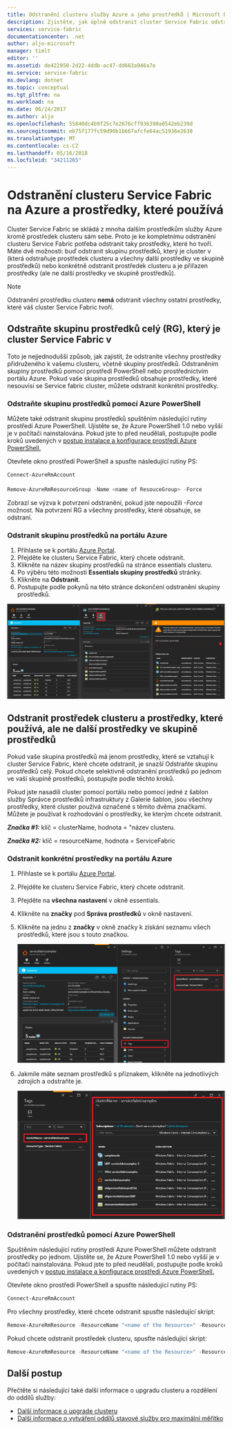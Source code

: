 ```yaml
---
title: Odstranění clusteru služby Azure a jeho prostředků | Microsoft Docs
description: Zjistěte, jak úplně odstranit cluster Service Fabric odstranění skupiny prostředků obsahující cluster nebo selektivně odstraněním prostředky.
services: service-fabric
documentationcenter: .net
author: aljo-microsoft
manager: timlt
editor: ''
ms.assetid: de422950-2d22-4ddb-ac47-dd663a946a7e
ms.service: service-fabric
ms.devlang: dotnet
ms.topic: conceptual
ms.tgt_pltfrm: na
ms.workload: na
ms.date: 06/24/2017
ms.author: aljo
ms.openlocfilehash: 55840dc4b9f25c7e2676cff936390a0542eb239d
ms.sourcegitcommit: eb75f177fc59d90b1b667afcfe64ac51936e2638
ms.translationtype: MT
ms.contentlocale: cs-CZ
ms.lasthandoff: 05/16/2018
ms.locfileid: "34211265"
---
```

# <a name="delete-a-service-fabric-cluster-on-azure-and-the-resources-it-uses"></a>Odstranění clusteru Service Fabric na Azure a prostředky, které používá
Cluster Service Fabric se skládá z mnoha dalším prostředkům služby Azure kromě prostředek clusteru sám sebe. Proto je ke kompletnímu odstranění clusteru Service Fabric potřeba odstranit taky prostředky, které ho tvoří.
Máte dvě možnosti: buď odstranit skupinu prostředků, který je cluster v (která odstraňuje prostředek clusteru a všechny další prostředky ve skupině prostředků) nebo konkrétně odstranit prostředek clusteru a je přiřazen prostředky (ale ne další prostředky ve skupině prostředků).

> [!NOTE]
> Odstranění prostředku clusteru **nemá** odstranit všechny ostatní prostředky, které váš cluster Service Fabric tvoří.
> 
> 

## <a name="delete-the-entire-resource-group-rg-that-the-service-fabric-cluster-is-in"></a>Odstraňte skupinu prostředků celý (RG), který je cluster Service Fabric v
Toto je nejjednodušší způsob, jak zajistit, že odstraníte všechny prostředky přidruženého k vašemu clusteru, včetně skupiny prostředků. Odstraněním skupiny prostředků pomocí prostředí PowerShell nebo prostřednictvím portálu Azure. Pokud vaše skupina prostředků obsahuje prostředky, které nesouvisí se Service fabric cluster, můžete odstranit konkrétní prostředky.

### <a name="delete-the-resource-group-using-azure-powershell"></a>Odstraňte skupinu prostředků pomocí Azure PowerShell
Můžete také odstranit skupinu prostředků spuštěním následující rutiny prostředí Azure PowerShell. Ujistěte se, že Azure PowerShell 1.0 nebo vyšší je v počítači nainstalována. Pokud jste to před neudělali, postupujte podle kroků uvedených v [postup instalace a konfigurace prostředí Azure PowerShell.](/powershell/azure/overview)

Otevřete okno prostředí PowerShell a spusťte následující rutiny PS:

```powershell
Connect-AzureRmAccount

Remove-AzureRmResourceGroup -Name <name of ResouceGroup> -Force
```

Zobrazí se výzva k potvrzení odstranění, pokud jste nepoužili *-Force* možnost. Na potvrzení RG a všechny prostředky, které obsahuje, se odstraní.

### <a name="delete-a-resource-group-in-the-azure-portal"></a>Odstranit skupinu prostředků na portálu Azure
1. Přihlaste se k portálu [Azure Portal](https://portal.azure.com).
2. Přejděte ke clusteru Service Fabric, který chcete odstranit.
3. Klikněte na název skupiny prostředků na stránce essentials clusteru.
4. Po výběru této možnosti **Essentials skupiny prostředků** stránky.
5. Klikněte na **Odstranit**.
6. Postupujte podle pokynů na této stránce dokončení odstranění skupiny prostředků.

![Odstranění skupiny prostředků][ResourceGroupDelete]

## <a name="delete-the-cluster-resource-and-the-resources-it-uses-but-not-other-resources-in-the-resource-group"></a>Odstranit prostředek clusteru a prostředky, které používá, ale ne další prostředky ve skupině prostředků
Pokud vaše skupina prostředků má jenom prostředky, které se vztahují k cluster Service Fabric, které chcete odstranit, je snazší Odstraňte skupinu prostředků celý. Pokud chcete selektivně odstranění prostředků po jednom ve vaší skupině prostředků, postupujte podle těchto kroků.

Pokud jste nasadili cluster pomocí portálu nebo pomocí jedné z šablon služby Správce prostředků infrastruktury z Galerie šablon, jsou všechny prostředky, které cluster používá označené s těmito dvěma značkami. Můžete je používat k rozhodování o prostředky, ke kterým chcete odstranit.

***Značka #1:*** klíč = clusterName, hodnota = "název clusteru.

***Značka #2:*** klíč = resourceName, hodnota = ServiceFabric

### <a name="delete-specific-resources-in-the-azure-portal"></a>Odstranit konkrétní prostředky na portálu Azure
1. Přihlaste se k portálu [Azure Portal](https://portal.azure.com).
2. Přejděte ke clusteru Service Fabric, který chcete odstranit.
3. Přejděte na **všechna nastavení** v okně essentials.
4. Klikněte na **značky** pod **Správa prostředků** v okně nastavení.
5. Klikněte na jednu z **značky** v okně značky k získání seznamu všech prostředků, které jsou s touto značkou.
   
    ![Značky prostředku][ResourceTags]
6. Jakmile máte seznam prostředků s příznakem, klikněte na jednotlivých zdrojích a odstraňte je.
   
    ![Prostředky s příznakem][TaggedResources]

### <a name="delete-the-resources-using-azure-powershell"></a>Odstranění prostředků pomocí Azure PowerShell
Spuštěním následující rutiny prostředí Azure PowerShell můžete odstranit prostředky po jednom. Ujistěte se, že Azure PowerShell 1.0 nebo vyšší je v počítači nainstalována. Pokud jste to před neudělali, postupujte podle kroků uvedených v [postup instalace a konfigurace prostředí Azure PowerShell.](/powershell/azure/overview)

Otevřete okno prostředí PowerShell a spusťte následující rutiny PS:

```powershell
Connect-AzureRmAccount
```
Pro všechny prostředky, které chcete odstranit spusťte následující skript:

```powershell
Remove-AzureRmResource -ResourceName "<name of the Resource>" -ResourceType "<Resource Type>" -ResourceGroupName "<name of the resource group>" -Force
```

Pokud chcete odstranit prostředek clusteru, spusťte následující skript:

```powershell
Remove-AzureRmResource -ResourceName "<name of the Resource>" -ResourceType "Microsoft.ServiceFabric/clusters" -ResourceGroupName "<name of the resource group>" -Force
```

## <a name="next-steps"></a>Další postup
Přečtěte si následující také další informace o upgradu clusteru a rozdělení do oddílů služby:

* [Další informace o upgrade clusteru](service-fabric-cluster-upgrade.md)
* [Další informace o vytváření oddílů stavové služby pro maximální měřítko](service-fabric-concepts-partitioning.md)

<!--Image references-->
[ResourceGroupDelete]: ./media/service-fabric-cluster-delete/ResourceGroupDelete.PNG

[ResourceTags]: ./media/service-fabric-cluster-delete/ResourceTags.png

[TaggedResources]: ./media/service-fabric-cluster-delete/TaggedResources.PNG
